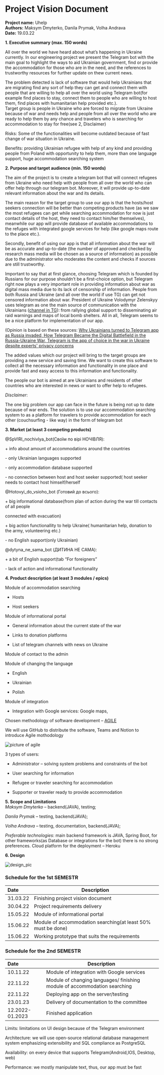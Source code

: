 # Project Vision Document
**Project name:** Uhelp  
**Authors:** Maksym Dmyterko, Danila Prymak, Volha Andrava  
**Date:** 19.03.22  

**1. Executive summary (max. 150 words)**  

All over the world we have  heard about what’s happening in Ukraine currently. In our engineering project we present the Telegram bot with the main goal to highlight the ways to aid Ukrainian government, find or provide the accommodation for those who are in the need, and the references to trustworthy resources for further update on thew current news.

The problem detected is lack of software that would help Ukrainians that are migrating find any sort of help they can get and connect them with people that are willing to help all over the world using Telegram bot(for example find places to stay, connect them to people who are willing to host them, find places with humanitarian help provided etc.).    
Target group is people in Ukraine who are forced to migrate from Ukraine because of war and needs help and people from all over the world who are ready to help them by any chance and travelers who is searching for accommodation to stay for free(see 2, Disclaimer)  

Risks: Some of the functionalities will become outdated because of fast change of war situation in Ukraine.

Benefits: providing Ukrainian refugee with help of any kind and providing people from Poland with opportunity to help them, more than one language support, huge accommodation searching system

**2. Purpose and target audience (min. 150 words)**  

The aim of the project is to create a telegram bot that will connect refugees from Ukraine who need help with people from all over the world who can offer help through our telegram bot. Moreover, it will provide up-to-date relevant information about the war and its details.



The main reason for the target group to use our app is that the hosts/host seekers connection will be better than competing products have (as we saw the most refugees can get while searching accommodation for now is just contact details of the host, they need to contact him/her themselves), meanwhile our app will provide database of available accommodations to the refuges with integrated google services for help (like google maps route to the place etc.).  



Secondly, benefit of using our app is that all information about the war will be as accurate and up-to-date (the number of approved and checked by research mass media will be chosen as a source of information) as possible due to the administrator who moderates the content and checks if sources are still trustworthy.



Important to say that at first glance, choosing Telegram which is founded by Russians for our purpose shouldn’t be a first-choice option, but Telegram right now plays a very important role in providing information about war as digital mass media due to its lack of censorship of information. People from both Russia and Ukraine (and all over the world if use TG) can get not censored information about war. President of Ukraine Volodymyr Zelenskyy uses telegram as one the main source of communication with the Ukrainians ([channel in TG](https://t.me/V_Zelenskiy_official)): from rallying global support to disseminating air raid warnings and maps of local bomb shelters. All in all, Telegram seems to be a nice platform for implementation of our app.

(Opinion is based on these sources: [Why Ukrainians turned to Telegram app as Russia invaded, How Telegram Became the Digital Battlefield in the Russia-Ukraine War, Telegram is the app of choice in the war in Ukraine despite experts' privacy concerns](https://www.npr.org/2022/03/14/1086483703/telegram-ukraine-war-russia?t=1650114416921)



 The added values which our project will bring to the target groups are providing a new service and saving time. We want to create this software to collect all the necessary information and functionality in one place and provide fast and easy access to this information and functionality.

The people our bot is aimed at are Ukrainians and residents of other countries who are interested in news or want to offer help to refugees.



*Disclaimer*:

The one big problem our app can face in the future is being not up to date because of war ends. The solution is to use our accommodation searching system to as a platform for travelers to provide accommodation for each other (couchsurfing - like way) in the form of telegram bot

**3. Market (at least 3 competing products)**

@SpVIRI_nochivlya_bot(Своїм по вірі НОЧІВЛЯ):

\+ info about amount of accommodations around the countries

\- only Ukrainian languages supported

\- only accommodation database supported

\- no connection between host and host seeker supported( host seeker needs to contact host 		himself/herself



@Hotovyi_do_vsioho_bot  (Готовий до всього):

\+ big informational database(from plan of action during the war till contacts of all people        

connected with evacuation)

\+ big action functionallity to help Ukraine( humanitarian help, donation to the army, 		volunteering etc.)

\- no English support(only Ukrainian)

@dytyna_ne_sama_bot (ДИТИНА НЕ САМА):

\+ a bit of English support(tab “For foreigners”

\- lack of action and informational functionality


**4. Product description (at least 3 modules / epics)**

Module of accommodation searching
- Hosts

- Host seekers

Module of informational portal

- General information about the current state of the war

- Links to donation platforms

- List of telegram channels with news on Ukraine

Module of contact to the admin

Module of changing the language

- English

- Ukrainian

- Polish

Module of integration

- Integration with Google services: Google maps,

Chosen methodology of software development – [AGILE](https://www.synopsys.com/blogs/software-security/top-4-software-development-methodologies/)

We will use GitHub to distribute the software, Teams and Notion to introduce Agile mothodology

![picture of agile](https://github.com/realtehcman/Uhelp/blob/main/documents/pictures/agile_pic.jpg?raw=true)

3 types of users:

- Administrator – solving system problems and constraints of the bot

- User searching for information

- Refugee or traveler searching for accommodation

- Supporter or traveler ready to provide accommodation

**5. Scope and Limitations**  
*Maksym Dmyterko* – backend(JAVA), testing;

*Danila Prymak* – testing, backend(JAVA);

*Volha Andrava* – testing, documentation, backend(JAVA);

*Preferable technologies*: main backend framework is JAVA, Spring Boot, for other frameworks(as Database or integrations for the bot) there is no strong preferences. Cloud platform for the deployment – Heroku

**6. Design**

![design_pic](https://github.com/realtehcman/Uhelp/blob/main/documents/pictures/design_pic.png?raw=true)


### Schedule for the 1st SEMESTR   

|Date       | Description|  
| :------   |  ------ |  
| 31.03.22  | Finishing project vision document  |  
| 30.04.22  | Project requirements delivery |  
| 15.05.22  |Module of informational portal  |  
| 15.06.22  |Module of accommodation searching(at least 50% must be done)  |  
| 15.06.22  |Working prototype that suits the requirements |  


### Schedule for the 2nd SEMESTR   

|Date       | Description|  
| :------   |  ------ |  
| 10.11.22  | Module of integration with Google services  |
| 22.11.22 | Module of changing languages/ finishing module of accommodation searching |  
| 22.11.22  | Deploying app on the server/testing  |  
| 23.01.23  | Delivery of documentation to the committee  |
| 12.2022-01.2023  | Finished application|


Limits: limitations on UI design because of the Telegram environment

Architecture: we will use open-source relational database management system emphasizing extensibility and SQL compliance as PostgreSQL

Availability: on every device that supports Telegram(Android,IOS, Desktop, web)

Performance: we mostly manipulate text, thus, our app must be fast
